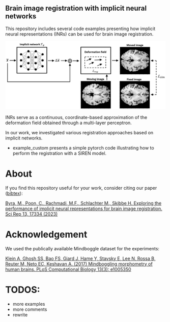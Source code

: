 ## Brain image registration with implicit neural networks

This repository includes several code examples presenting how implicit neural representations (INRs) can be used for brain image registration.   

![Illustration](figures/inr_reg.png)

INRs serve as a continuous, coordinate-based approximation of the deformation field obtained through a multi-layer perceptron. 

In our work, we investigated various registration approaches based on implicit networks. 

- example_custom presents a simple pytorch code illustrating how to perform the registration with a SIREN model.

# About

If you find this repository useful for your work, consider citing our paper ([bibtex](figures/sci_rep_cit.txt)): 

[Byra, M., Poon, C., Rachmadi, M.F., Schlachter M., Skibbe H. Exploring the performance of implicit neural representations for brain image registration. Sci Rep 13, 17334 (2023)](https://doi.org/10.1038/s41598-023-44517-5)

# Acknowledgement

We used the publically available Mindboggle dataset for the experiments: 

[Klein A, Ghosh SS, Bao FS, Giard J, Hame Y, Stavsky E, Lee N, Rossa B, Reuter M, Neto EC, Keshavan A. (2017) Mindboggling morphometry of human brains.
PLoS Computational Biology 13(3): e1005350](https://doi.org/10.1371/journal.pcbi.1005350)

# TODOS:

- more examples
- more comments
- rewrite

